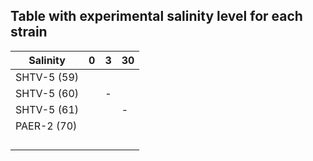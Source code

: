 ## Table with experimental salinity level for each strain

| Salinity  	|  0 	|   3	|   30	|
|---	|---	|---	|---	|
|  SHTV-5 (59) 	|   	|  	|   	|
|  SHTV-5 (60) 	|   	|  - 	|   	|
|  SHTV-5 (61)	|   	|   	|  - 	|
|  PAER-2 (70) 	|   	|   	|   	|
|   	|   	|   	|   	|
|   	|   	|   	|   	|
|   	|   	|   	|   	|
|   	|   	|   	|   	|
